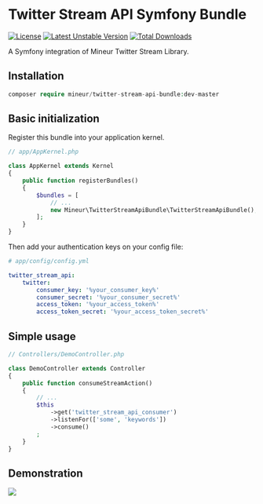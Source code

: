 # Twitter Stream API Symfony Bundle
[![License](https://img.shields.io/badge/license-MIT-brightgreen.svg)]()
[![Latest Unstable Version](https://poser.pugx.org/mineur/twitter-stream-api-bundle/v/unstable)](https://packagist.org/packages/mineur/twitter-stream-api-bundle)
[![Total Downloads](https://poser.pugx.org/mineur/twitter-stream-api-bundle/downloads)](https://packagist.org/packages/mineur/twitter-stream-api-bundle)

A Symfony integration of Mineur Twitter Stream Library.

## Installation
```php
composer require mineur/twitter-stream-api-bundle:dev-master
```

## Basic initialization
Register this bundle into your application kernel.

```php
// app/AppKernel.php

class AppKernel extends Kernel
{
    public function registerBundles()
    {
        $bundles = [
            // ...
            new Mineur\TwitterStreamApiBundle\TwitterStreamApiBundle(),
        ];
    }
}
```

Then add your authentication keys on your config file:
```yaml
# app/config/config.yml

twitter_stream_api:
    twitter:
        consumer_key: '%your_consumer_key%'
        consumer_secret: '%your_consumer_secret%'
        access_token: '%your_access_token%'
        access_token_secret: '%your_access_token_secret%'
```

## Simple usage
```php
// Controllers/DemoController.php

class DemoController extends Controller
{
    public function consumeStreamAction()
    {
        // ...
        $this
            ->get('twitter_stream_api_consumer')
            ->listenFor(['some', 'keywords'])
            ->consume()
        ;
    }
}
```

## Demonstration
![](http://jmp.sh/T8uLZUt)